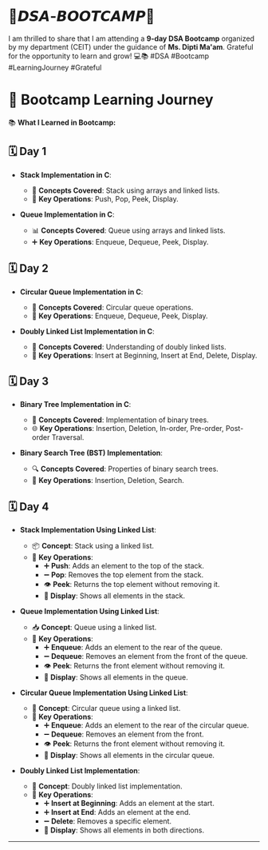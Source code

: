 <h1>🚀𝘿𝙎𝘼-𝘽𝙊𝙊𝙏𝘾𝘼𝙈𝙋🚀</h1> 

I am thrilled to share that I am attending a **9-day DSA Bootcamp** organized by my department (CEIT) under the guidance of **Ms. Dipti Ma'am**. Grateful for the opportunity to learn and grow! 💻📚
#DSA #Bootcamp #LearningJourney #Grateful

# 🌟 Bootcamp Learning Journey

📚 **What I Learned in Bootcamp:**

## 🗓️ Day 1
- **Stack Implementation in C**: 
  - 🥇 **Concepts Covered**: Stack using arrays and linked lists.
  - 🔄 **Key Operations**: Push, Pop, Peek, Display.

- **Queue Implementation in C**:
  - 📊 **Concepts Covered**: Queue using arrays and linked lists.
  - ➕ **Key Operations**: Enqueue, Dequeue, Peek, Display.

## 🗓️ Day 2
- **Circular Queue Implementation in C**:
  - 🔄 **Concepts Covered**: Circular queue operations.
  - 🔄 **Key Operations**: Enqueue, Dequeue, Peek, Display.

- **Doubly Linked List Implementation in C**:
  - 🔗 **Concepts Covered**: Understanding of doubly linked lists.
  - 🔄 **Key Operations**: Insert at Beginning, Insert at End, Delete, Display.

## 🗓️ Day 3
- **Binary Tree Implementation in C**:
  - 🌳 **Concepts Covered**: Implementation of binary trees.
  - 🌐 **Key Operations**: Insertion, Deletion, In-order, Pre-order, Post-order Traversal.

- **Binary Search Tree (BST) Implementation**:
  - 🔍 **Concepts Covered**: Properties of binary search trees.
  - 🔄 **Key Operations**: Insertion, Deletion, Search.

## 🗓️ Day 4
- **Stack Implementation Using Linked List**: 
  - 📦 **Concept**: Stack using a linked list.
  - 🔑 **Key Operations**:
    - ➕ **Push**: Adds an element to the top of the stack.
    - ➖ **Pop**: Removes the top element from the stack.
    - 👁️ **Peek**: Returns the top element without removing it.
    - 📜 **Display**: Shows all elements in the stack.

- **Queue Implementation Using Linked List**:
  - 📥 **Concept**: Queue using a linked list.
  - 🔑 **Key Operations**:
    - ➕ **Enqueue**: Adds an element to the rear of the queue.
    - ➖ **Dequeue**: Removes an element from the front of the queue.
    - 👁️ **Peek**: Returns the front element without removing it.
    - 📜 **Display**: Shows all elements in the queue.

- **Circular Queue Implementation Using Linked List**:
  - 🔄 **Concept**: Circular queue using a linked list.
  - 🔑 **Key Operations**:
    - ➕ **Enqueue**: Adds an element to the rear of the circular queue.
    - ➖ **Dequeue**: Removes an element from the front.
    - 👁️ **Peek**: Returns the front element without removing it.
    - 📜 **Display**: Shows all elements in the circular queue.

- **Doubly Linked List Implementation**:
  - 🔗 **Concept**: Doubly linked list implementation.
  - 🔑 **Key Operations**:
    - ➕ **Insert at Beginning**: Adds an element at the start.
    - ➕ **Insert at End**: Adds an element at the end.
    - ➖ **Delete**: Removes a specific element.
    - 📜 **Display**: Shows all elements in both directions.

---
